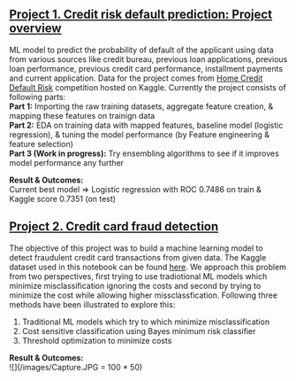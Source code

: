 ## [Project 1. Credit risk default prediction: Project overview](https://github.com/vinayakn87/Credit-risk-default-prediction)
ML model to predict the probability of default of the applicant using data from various sources like credit bureau, previous loan applications, previous loan performance, previous credit card performance, installment payments and current application. Data for the project comes from [Home Credit Default Risk](https://www.kaggle.com/c/home-credit-default-risk) competition hosted on Kaggle.
Currently the project consists of following parts: <br />
**Part 1:** Importing the raw training datasets, aggregate feature creation, & mapping these features on trainign data <br />
**Part 2:** EDA on training data with mapped features, baseline model (logistic regression), & tuning the model performance (by Feature engineering & feature selection)<br />
**Part 3 (Work in progress):** Try ensembling algorithms to see if it improves model performance any further

**Result & Outcomes:**<br />
Current best model => Logistic regression with ROC 0.7486 on train & Kaggle score 0.7351 (on test)

## [Project 2. Credit card fraud detection](https://github.com/vinayakn87/Credit-card-fraud-detection)
The objective of this project was to build a machine learning model to detect fraudulent credit card transactions from given data. The Kaggle dataset used in this notebook can be found [here](https://www.kaggle.com/mlg-ulb/creditcardfraud). We approach this problem from two perspectives, first trying to use tradiotional ML models which minimize misclassification ignoring the costs and second by trying to minimize the cost while allowing higher missclassfication.
Following three methods have been illustrated to explore this:
1. Traditional ML models which try to which minimize misclassification
2. Cost sensitive classification using Bayes minimum risk classifier
3. Threshold optimization to minimize costs

**Result & Outcomes:**<br />
![](/images/Capture.JPG = 100 * 50)


